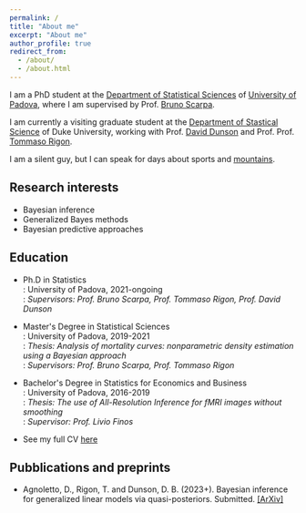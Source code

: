 ```yaml
---
permalink: /
title: "About me"
excerpt: "About me"
author_profile: true
redirect_from: 
  - /about/
  - /about.html
---
```


I am a PhD student at the [Department of Statistical Sciences](https://www.stat.unipd.it/en/) of [University of Padova](https://www.unipd.it/en/), where I am supervised by Prof. [Bruno Scarpa](https://homes.stat.unipd.it/brunoscarpa.html). 

I am currently a visiting graduate student at the [Department of Stastical Science](https://stat.duke.edu/) of Duke University, working with Prof. [David Dunson](https://www.daviddunson.com/) and Prof. Prof. [Tommaso Rigon](https://tommasorigon.github.io).

I am a silent guy, but I can speak for days about sports and [mountains](https://maphub.net/davide_agnoletto/escursioni).


Research interests
--
* Bayesian inference
* Generalized Bayes methods
* Bayesian predictive approaches


Education
--
* Ph.D in Statistics<br />
  :   University of Padova, 2021-ongoing<br />
  :   *Supervisors: Prof. Bruno Scarpa, Prof. Tommaso Rigon, Prof. David Dunson*
* Master's Degree in Statistical Sciences<br />
  :   University of Padova, 2019-2021<br />
  :   *Thesis: Analysis of mortality curves: nonparametric density estimation using a Bayesian approach*<br />
  :   *Supervisors: Prof. Bruno Scarpa, Prof. Tommaso Rigon*
* Bachelor's Degree in Statistics for Economics and Business<br />
  :   University of Padova, 2016-2019<br />
  :   *Thesis: The use of All-Resolution Inference for fMRI images without smoothing*<br />
  :   *Supervisor: Prof. Livio Finos*

* See my full CV [here](/files/CURRICULUM.pdf)


Pubblications and preprints
--
* Agnoletto, D., Rigon, T. and Dunson, D. B. (2023+). Bayesian inference for generalized linear models via quasi-posteriors. Submitted. [\[ArXiv\]](https://arxiv.org/abs/2311.00820)<br />


